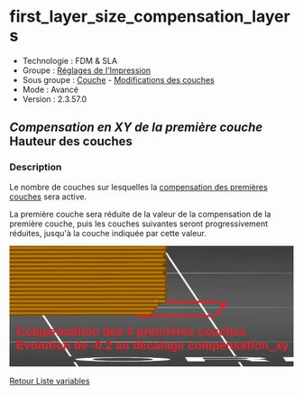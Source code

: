 # first_layer_size_compensation_layers

* Technologie : FDM & SLA
* Groupe : [Réglages de l'Impression](../print_settings/print_settings.md)
* Sous groupe : [Couche](../print_settings/print_settings.md#couche) - [Modifications des couches](../print_settings/print_settings.md#modifications-des-couches)
* Mode : Avancé
* Version : 2.3.57.0

## *Compensation en XY de la première couche* Hauteur des couches

### Description

Le nombre de couches sur lesquelles la [compensation des premières couches](first_layer_size_compensation.md) sera active. 

La première couche sera réduite de la valeur de la compensation de la première couche, puis les couches suivantes seront progressivement réduites, jusqu'à la couche indiquée par cette valeur.

![Déacalage sur 3 couches](images/first_layer_size_compensation_layers/001.png)

[Retour Liste variables](variable_list.md)
